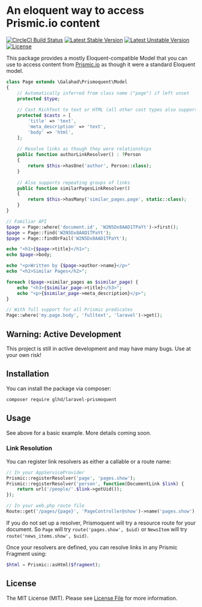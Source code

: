 # An eloquent way to access Prismic.io content

[![CircleCI Build Status](https://circleci.com/gh/glhd/laravel-prismoquent.svg?style=svg)](https://circleci.com/gh/glhd/laravel-prismoquent) [![Latest Stable Version](https://poser.pugx.org/glhd/laravel-prismoquent/v/stable)](https://packagist.org/packages/glhd/laravel-prismoquent) [![Latest Unstable Version](https://poser.pugx.org/glhd/laravel-prismoquent/v/unstable)](https://packagist.org/packages/glhd/laravel-prismoquent) [![License](https://poser.pugx.org/glhd/laravel-prismoquent/license)](https://packagist.org/packages/glhd/laravel-prismoquent) 

This package provides a mostly Eloquent-compatible Model that you can use to access
content from [Prismic.io](https://prismic.io) as though it were a standard Eloquent model. 

```php
class Page extends \Galahad\Prismoquent\Model
{
	// Automatically inferred from class name ("page") if left unset
	protected $type;
	
	// Cast RichText to text or HTML (all other cast types also supported)
	protected $casts = [
		'title' => 'text',
		'meta_description' => 'text',
		'body' => 'html',
	];
	
	// Resolve links as though they were relationships
	public function authorLinkResolver() : ?Person
	{
		return $this->hasOne('author', Person::class);
	}
	
	// Also supports repeating groups of links
	public function similarPagesLinkResolver()
	{
		return $this->hasMany('similar_pages.page', static::class);
	}
}

// Familiar API
$page = Page::where('document.id', 'W2N5Dx8AAD1TPaYt')->first();
$page = Page::find('W2N5Dx8AAD1TPaYt');
$page = Page::findOrFail('W2N5Dx8AAD1TPaYt');

echo "<h1>{$page->title}</h1>";
echo $page->body;

echo "<p>Written by {$page->author->name}</p>"
echo "<h2>Similar Pages</h2>";

foreach ($page->similar_pages as $similar_page) {
	echo "<h3>{$similar_page->title}</h3>";
	echo "<p>{$similar_page->meta_description}</p>";
}

// With full support for all Prismic predicates
Page::where('my.page.body', 'fulltext', 'laravel')->get();
```

## Warning: Active Development

This project is still in active development and may have many bugs. Use at your own risk!

## Installation

You can install the package via composer:
``` bash
composer require glhd/laravel-prismoquent
```

## Usage

See above for a basic example. More details coming soon.

### Link Resolution

You can register link resolvers as either a callable or a route name:

```php
// In your AppServiceProvider
Prismic::registerResolver('page', 'pages.show');
Prismic::registerResolver('person', function(DocumentLink $link) {
	return url('/people/'.$link->getUid());
});

// In your web.php route file
Route::get('/pages/{page}', 'PageController@show')->name('pages.show');
```

If you do not set up a resolver, Prismoquent will try a resource route
for your document. So `Page` will try `route('pages.show', $uid)` or
`NewsItem` will try `route('news_items.show', $uid)`.

Once your resolvers are defined, you can resolve links in any Prismic
Fragment using:

```php
$html = Prismic::asHtml($fragment);
```

## License

The MIT License (MIT). Please see [License File](license.txt) for more information.
